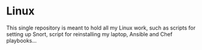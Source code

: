 # Linux
This single repository is meant to hold all my Linux work, such as scripts for setting up Snort, script for reinstalling my laptop, Ansible and Chef playbooks...
